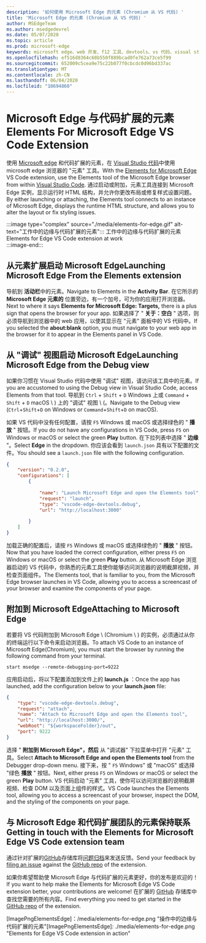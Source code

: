 ```yaml
---
description: '如何使用 Microsoft Edge 的元素 (Chromium 从 VS 代码) '
title: 'Microsoft Edge 的元素 (Chromium 从 VS 代码) '
author: MSEdgeTeam
ms.author: msedgedevrel
ms.date: 05/07/2020
ms.topic: article
ms.prod: microsoft-edge
keywords: microsoft edge、web 开发、f12 工具、devtools、vs 代码、visual studio 代码、元素
ms.openlocfilehash: ef516d8364c68b550f889bcad0fe762a73ce5f99
ms.sourcegitcommit: 652009c5cea9e75c22b077f0cbcdc0d96bd337ac
ms.translationtype: MT
ms.contentlocale: zh-CN
ms.lasthandoff: 06/04/2020
ms.locfileid: "10694860"
---
```

# <span data-ttu-id="6b153-104">Microsoft Edge 与代码扩展的元素</span><span class="sxs-lookup"><span data-stu-id="6b153-104">Elements For Microsoft Edge VS Code Extension</span></span>  

<span data-ttu-id="6b153-105">使用 [Microsoft edge][VisualstudioMarketplaceElementsMicrosoftEdgeChromium] 和代码扩展的元素，在 [Visual Studio 代码][VisualstudioCode]中使用 microsoft edge 浏览器的 "元素" 工具。</span><span class="sxs-lookup"><span data-stu-id="6b153-105">With the [Elements for Microsoft Edge][VisualstudioMarketplaceElementsMicrosoftEdgeChromium] VS Code extension, use the Elements tool of the Microsoft Edge browser from within [Visual Studio Code][VisualstudioCode].</span></span>  <span data-ttu-id="6b153-106">通过启动或附加，元素工具连接到 Microsoft Edge 实例，显示运行时 HTML 结构，并允许你更改布局或修复样式设置问题。</span><span class="sxs-lookup"><span data-stu-id="6b153-106">By either launching or attaching, the Elements tool connects to an instance of Microsoft Edge, displays the runtime HTML structure, and allows you to alter the layout or fix styling issues.</span></span>  

:::image type="complex" source="./media/elements-for-edge.gif" alt-text="工作中的边缘与代码扩展的元素":::
   <span data-ttu-id="6b153-108">工作中的边缘与代码扩展的元素</span><span class="sxs-lookup"><span data-stu-id="6b153-108">Elements for Edge VS Code extension at work</span></span>  
:::image-end:::

<!--![Elements for Edge VS Code extension at work][ImageGifElementsEdge]  -->  

## <span data-ttu-id="6b153-109">从元素扩展启动 Microsoft Edge</span><span class="sxs-lookup"><span data-stu-id="6b153-109">Launching Microsoft Edge From the Elements extension</span></span>  

<span data-ttu-id="6b153-110">导航到 **活动栏**中的元素。</span><span class="sxs-lookup"><span data-stu-id="6b153-110">Navigate to Elements in the **Activity Bar**.</span></span>  <span data-ttu-id="6b153-111">在它所示的 **Microsoft Edge 元素的** 位置旁边，有一个加号，可为你的应用打开浏览器。</span><span class="sxs-lookup"><span data-stu-id="6b153-111">Next to where it says **Elements for Microsoft Edge: Targets,** there is a plus sign that opens the browser for your app.</span></span>  <span data-ttu-id="6b153-112">如果选择了 " **关于：空白** " 选项，则必须导航到浏览器中的 web 应用，以使其显示在 "元素" 面板中的 VS 代码中。</span><span class="sxs-lookup"><span data-stu-id="6b153-112">If you selected the **about:blank** option, you must navigate to your web app in the browser for it to appear in the Elements panel in VS Code.</span></span>  

## <span data-ttu-id="6b153-113">从 "调试" 视图启动 Microsoft Edge</span><span class="sxs-lookup"><span data-stu-id="6b153-113">Launching Microsoft Edge from the Debug view</span></span>  

<span data-ttu-id="6b153-114">如果你习惯在 Visual Studio 代码中使用 "调试" 视图，请访问该工具中的元素。</span><span class="sxs-lookup"><span data-stu-id="6b153-114">If you are accustomed to using the Debug view in Visual Studio Code, access Elements from that tool.</span></span>  <span data-ttu-id="6b153-115">导航到 `Ctrl` + `Shift` + `D` Windows 上或 `Command` + `Shift` + `D` macOS \ ) 上的 "调试" 视图 \ (。</span><span class="sxs-lookup"><span data-stu-id="6b153-115">Navigate to the Debug view \(`Ctrl`+`Shift`+`D` on Windows or `Command`+`Shift`+`D` on macOS\).</span></span>  

<span data-ttu-id="6b153-116">如果 VS 代码中没有任何配置，请按 `F5` Windows 或 macOS 或选择绿色的 " **播放** " 按钮。</span><span class="sxs-lookup"><span data-stu-id="6b153-116">If you do not have any configurations in VS Code, press `F5` on Windows or macOS or select the green **Play** button.</span></span> <span data-ttu-id="6b153-117">在下拉列表中选择 " **边缘** "。</span><span class="sxs-lookup"><span data-stu-id="6b153-117">Select **Edge** in the dropdown.</span></span> <span data-ttu-id="6b153-118">你应该会看到 `launch.json` 具有以下配置的文件。</span><span class="sxs-lookup"><span data-stu-id="6b153-118">You should see a `launch.json` file with the following configuration.</span></span>  

```json
{
    "version": "0.2.0",
    "configurations": [
        {
            
            "name": "Launch Microsoft Edge and open the Elements tool",
            "request": "launch",
            "type": "vscode-edge-devtools.debug",
            "url": "http://localhost:3000"
        
        }
    ]
}
```  

<span data-ttu-id="6b153-119">加载正确的配置后，请按 `F5` Windows 或 macOS 或选择绿色的 " **播放** " 按钮。</span><span class="sxs-lookup"><span data-stu-id="6b153-119">Now that you have loaded the correct configuration, either press `F5` on Windows or macOS or select the green **Play** button.</span></span> <span data-ttu-id="6b153-120">从 Microsoft Edge 浏览器启动的 VS 代码中，你熟悉的元素工具使你能够访问浏览器的说明截屏视频，并检查页面组件。</span><span class="sxs-lookup"><span data-stu-id="6b153-120">The Elements tool, that is familiar to you, from the Microsoft Edge browser launches in VS Code, allowing you to access a screencast of your browser and examine the components of your page.</span></span>  

## <span data-ttu-id="6b153-121">附加到 Microsoft Edge</span><span class="sxs-lookup"><span data-stu-id="6b153-121">Attaching to Microsoft Edge</span></span>  

<span data-ttu-id="6b153-122">若要将 VS 代码附加到 Microsoft Edge \ (Chromium \ ) 的实例，必须通过从你的终端运行以下命令来启动浏览器。</span><span class="sxs-lookup"><span data-stu-id="6b153-122">To attach VS Code to an instance of Microsoft Edge\(Chromium\), you must start the browser by running the following command from your terminal.</span></span>  

`start msedge --remote-debugging-port=9222`  

<span data-ttu-id="6b153-123">应用启动后，将以下配置添加到文件上的 **launch.js** ：</span><span class="sxs-lookup"><span data-stu-id="6b153-123">Once the app has launched, add the configuration below to your **launch.json** file:</span></span>  

```json
{
    "type": "vscode-edge-devtools.debug",
    "request": "attach",
    "name": "Attach to Microsoft Edge and open the Elements tool",
    "url": "http://localhost:3000/",
    "webRoot": "${workspaceFolder}/out",
    "port": 9222
}
```  

<span data-ttu-id="6b153-124">选择 " **附加到 Microsoft Edge"，然后** 从 "调试器" 下拉菜单中打开 "元素" 工具。</span><span class="sxs-lookup"><span data-stu-id="6b153-124">Select **Attach to Microsoft Edge and open the Elements tool** from the Debugger drop-down menu.</span></span>  <span data-ttu-id="6b153-125">接下来，按 " `F5` Windows" 或 "macOS" 或选择 "绿色 **播放** " 按钮。</span><span class="sxs-lookup"><span data-stu-id="6b153-125">Next, either press `F5` on Windows or macOS or select the green **Play** button.</span></span>  <span data-ttu-id="6b153-126">VS 代码启动 "元素" 工具，使你可以访问浏览器的说明截屏视频、检查 DOM 以及页面上组件的样式。</span><span class="sxs-lookup"><span data-stu-id="6b153-126">VS Code launches the Elements tool, allowing you to access a screencast of your browser, inspect the DOM, and the styling of the components on your page.</span></span>  

## <span data-ttu-id="6b153-127">与 Microsoft Edge 和代码扩展团队的元素保持联系</span><span class="sxs-lookup"><span data-stu-id="6b153-127">Getting in touch with the Elements for Microsoft Edge VS Code extension team</span></span>  

<span data-ttu-id="6b153-128">通过针对扩展的[GitHub][GithubMicrosoftVscodeEdgeDevtools]存储库将[问题归档][GithubMicrosoftVscodeEdgeDevtoolsNewIssue]来发送反馈。</span><span class="sxs-lookup"><span data-stu-id="6b153-128">Send your feedback by [filing an issue][GithubMicrosoftVscodeEdgeDevtoolsNewIssue] against the [GitHub repo][GithubMicrosoftVscodeEdgeDevtools] of the extension.</span></span>  

<span data-ttu-id="6b153-129">如果你希望帮助使 Microsoft Edge 与代码扩展的元素更好，你的发布是欢迎的！</span><span class="sxs-lookup"><span data-stu-id="6b153-129">If you want to help make the Elements for Microsoft Edge VS Code extension better, your contributions are welcome!</span></span>  <span data-ttu-id="6b153-130">在扩展的 [GitHub][GithubMicrosoftVscodeEdgeDevtools] 存储库中查找您需要的所有内容。</span><span class="sxs-lookup"><span data-stu-id="6b153-130">Find everything you need to get started in the [GitHub repo][GithubMicrosoftVscodeEdgeDevtools] of the extension.</span></span>  

<!-- image links -->  

<!--[ImageGifElementsEdge]: ./media/elements-for-edge.gif "Elements for Edge VS Code extension in action"  -->  
<span data-ttu-id="6b153-131">[ImagePngElementsEdge]：/media/elements-for-edge.png "操作中的边缘与代码扩展的元素"</span><span class="sxs-lookup"><span data-stu-id="6b153-131">[ImagePngElementsEdge]: ./media/elements-for-edge.png "Elements for Edge VS Code extension in action"</span></span>  

<!--links -->  

[VscodeElementsEdge]: ./elements-for-edge.md "Microsoft Edge 与代码扩展的元素 |Microsoft 文档"  

[VisualstudioCode]: https://code.visualstudio.com "Visual Studio 代码"  
[VisualStudioCodeDocs]: https://code.visualstudio.com/Docs "文档 |Visual Studio 代码"   

[GithubMicrosoftVscodeEdgeDevtools]: https://github.com/Microsoft/vscode-edge-devtools "microsoft/vscode-edge-devtools |GitHub"  
[GithubMicrosoftVscodeEdgeDevtoolsNewIssue]: https://github.com/Microsoft/vscode-edge-devtools/issues/new "新问题-microsoft/vscode-devtools |GitHub"

[VisualstudioMarketplaceElementsMicrosoftEdgeChromium]: https://marketplace.visualstudio.com/items?itemName=ms-edgedevtools.vscode-edge-devtools "Microsoft Edge 的元素 (Chromium) |Visual Studio Marketplace"  
